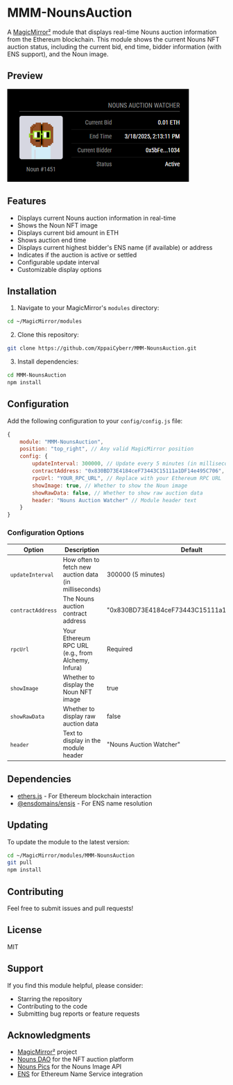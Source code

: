 # MMM-NounsAuction

A [MagicMirror²](https://github.com/MichMich/MagicMirror) module that displays real-time Nouns auction information from the Ethereum blockchain. This module shows the current Nouns NFT auction status, including the current bid, end time, bidder information (with ENS support), and the Noun image.

## Preview

![Preview](preview.png)

## Features

- Displays current Nouns auction information in real-time
- Shows the Noun NFT image
- Displays current bid amount in ETH
- Shows auction end time
- Displays current highest bidder's ENS name (if available) or address
- Indicates if the auction is active or settled
- Configurable update interval
- Customizable display options

## Installation

1. Navigate to your MagicMirror's `modules` directory:
```bash
cd ~/MagicMirror/modules
```

2. Clone this repository:
```bash
git clone https://github.com/XppaiCyberr/MMM-NounsAuction.git
```

3. Install dependencies:
```bash
cd MMM-NounsAuction
npm install
```

## Configuration

Add the following configuration to your `config/config.js` file:

```javascript
{
    module: "MMM-NounsAuction",
    position: "top_right", // Any valid MagicMirror position
    config: {
        updateInterval: 300000, // Update every 5 minutes (in milliseconds)
        contractAddress: "0x830BD73E4184ceF73443C15111a1DF14e495C706", // Nouns auction contract address
        rpcUrl: "YOUR_RPC_URL", // Replace with your Ethereum RPC URL
        showImage: true, // Whether to show the Noun image
        showRawData: false, // Whether to show raw auction data
        header: "Nouns Auction Watcher" // Module header text
    }
}
```

### Configuration Options

| Option | Description | Default |
|--------|-------------|---------|
| `updateInterval` | How often to fetch new auction data (in milliseconds) | 300000 (5 minutes) |
| `contractAddress` | The Nouns auction contract address | "0x830BD73E4184ceF73443C15111a1DF14e495C706" |
| `rpcUrl` | Your Ethereum RPC URL (e.g., from Alchemy, Infura) | Required |
| `showImage` | Whether to display the Noun NFT image | true |
| `showRawData` | Whether to display raw auction data | false |
| `header` | Text to display in the module header | "Nouns Auction Watcher" |

## Dependencies

- [ethers.js](https://docs.ethers.org/v5/) - For Ethereum blockchain interaction
- [@ensdomains/ensjs](https://github.com/ensdomains/ensjs) - For ENS name resolution

## Updating

To update the module to the latest version:

```bash
cd ~/MagicMirror/modules/MMM-NounsAuction
git pull
npm install
```

## Contributing

Feel free to submit issues and pull requests!

## License

MIT

## Support

If you find this module helpful, please consider:
- Starring the repository
- Contributing to the code
- Submitting bug reports or feature requests

## Acknowledgments

- [MagicMirror²](https://github.com/MichMich/MagicMirror) project
- [Nouns DAO](https://nouns.wtf/) for the NFT auction platform 
- [Nouns Pics](https://noun.pics) for the Nouns Image API 
- [ENS](https://ens.domains/) for Ethereum Name Service integration

